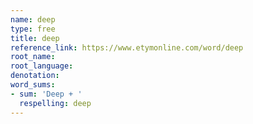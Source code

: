 ```yaml
---
name: deep
type: free
title: deep
reference_link: https://www.etymonline.com/word/deep
root_name: 
root_language: 
denotation: 
word_sums:
- sum: 'Deep + '
  respelling: deep
---
```

